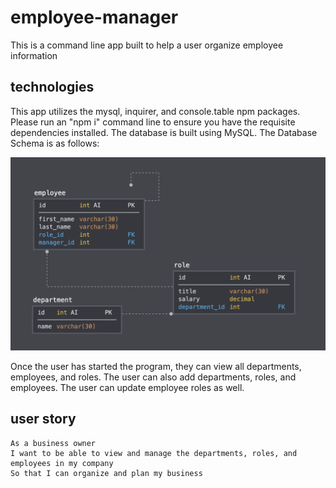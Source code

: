 # employee-manager

This is a command line app built to help a user organize employee information

## technologies

This app utilizes the mysql, inquirer, and console.table npm packages. Please run an "npm i" command line to ensure you have the requisite dependencies installed. The database is built using MySQL. The Database Schema is as follows:

![Database Schema](Assets/schema.png)


Once the user has started the program, they can view all departments, employees, and roles. The user can also add departments, roles, and employees. The user can update employee roles as well.


## user story

```
As a business owner
I want to be able to view and manage the departments, roles, and employees in my company
So that I can organize and plan my business
```
